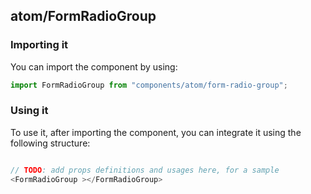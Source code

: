 ## atom/FormRadioGroup

<!-- TODO: add a description here! -->

### Importing it

You can import the component by using:

```js
import FormRadioGroup from "components/atom/form-radio-group";
```

### Using it

To use it, after importing the component, you can integrate it using the following structure:

```js

// TODO: add props definitions and usages here, for a sample
<FormRadioGroup ></FormRadioGroup>

```